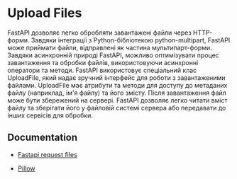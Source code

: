 # Upload Files
FastAPI дозволяє легко обробляти завантажені файли через HTTP-форми. Завдяки інтеграції з Python-бібліотекою python-multipart, FastAPI може приймати файли, відправлені як частина мультипарт-форми. Завдяки асинхронній природі FastAPI, можливо оптимізувати процес завантаження та обробки файлів, використовуючи асинхронні оператори та методи.
 FastAPI використовує спеціальний клас UploadFile, який надає зручний інтерфейс для роботи з завантаженими файлами. UploadFile має атрибути та методи для доступу до метаданих файлу (наприклад, ім'я файлу) та його змісту. Після завантаження файл може бути збережений на сервері. FastAPI дозволяє легко читати вміст файлу та зберігати його у файловій системі сервера або передавати до інших сервісів для обробки.

## Documentation

- [Fastapi request files](https://fastapi.tiangolo.com/tutorial/request-files/#file-parameters-with-uploadfile)

 - [Pillow](https://pillow.readthedocs.io/en/stable/handbook/tutorial.html)
